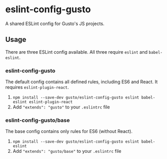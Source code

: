 # eslint-config-gusto

A shared ESLint config for Gusto's JS projects.

## Usage

There are three ESLint config available. All three require `eslint` and `babel-eslint`.

### eslint-config-gusto

The default config contains all defined rules, including ES6 and React. It requires
`eslint-plugin-react`.

1. `npm install --save-dev gusto/eslint-config-gusto eslint babel-eslint eslint-plugin-react`
2. Add `"extends": "gusto"` to your `.eslintrc` file

### eslint-config-gusto/base

The base config contains only rules for ES6 (without React).

1. `npm install --save-dev gusto/eslint-config-gusto eslint babel-eslint`
2. Add `"extends": "gusto/base"` to your `.eslintrc` file
